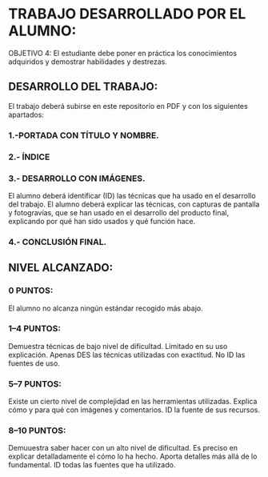# TRABAJO DESARROLLADO POR EL ALUMNO: 
OBJETIVO 4: El estudiante debe poner en práctica los conocimientos adquiridos y demostrar habilidades y destrezas.

## DESARROLLO DEL TRABAJO:
El trabajo deberá subirse en este repositorio en PDF y con los siguientes apartados: 
### 1.-PORTADA CON TÍTULO Y NOMBRE.
### 2.- ÍNDICE
### 3.- DESARROLLO CON IMÁGENES.
El alumno deberá identificar (ID) las técnicas que ha usado en el desarrollo del trabajo. 
El alumno deberá explicar las técnicas, con capturas de pantalla y fotogravías, que se han usado en el desarrollo del producto final, 
explicando por qué han sido usados y qué función hace.
### 4.- CONCLUSIÓN FINAL.
 

## NIVEL ALCANZADO:
### 0 PUNTOS:
El alumno no alcanza ningún estándar recogido más abajo.
### 1–4 PUNTOS:  
Demuestra técnicas de bajo nivel de dificultad. Limitado en su uso explicación. Apenas DES las técnicas utilizadas con exactitud. 
No ID las fuentes de uso. 
### 5–7 PUNTOS: 
Existe un cierto nivel de complejidad en las herramientas utilizadas. Explica cómo y para qué con imágenes y comentarios. ID la fuente de sus 
recursos. 
### 8–10 PUNTOS:
Demuuestra saber hacer con un alto nivel de dificultad. Es preciso en explicar detalladamente el cómo lo ha hecho. Aporta detalles más allá de lo fundamental. 
ID todas las fuentes que ha utilizado. 

